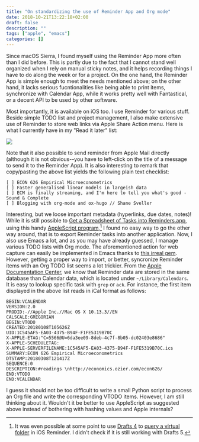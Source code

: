 ```yaml
---
title: "On standardizing the use of Reminder App and Org mode"
date: 2018-10-21T13:22:18+02:00
draft: false
description: ""
tags: ["apple", "emacs"]
categories: []
---
```


Since macOS Sierra, I found myself using the Reminder App more often than I did before. This is partly due to the fact that I cannot stand well organized when I rely on manual sticky notes, and it helps recording things I have to do along the week or for a project. On the one hand, the Reminder App is simple enough to meet the needs mentioned above; on the other hand, it lacks serious fucntionalities like being able to print items, synchronize with Calendar App, while it works pretty well with Fantastical, or a decent API to be used by other software.

<!--more-->

Most importantly, it is available on iOS too. I use Reminder for various stuff. Beside simple TODO list and project management, I also make extensive use of Reminder to store web links via Apple Share Action menu. Here is what I currently have in my "Read it later" list:

![](/img/2018-10-21-13-28-07.png)

Note that it also possible to send reminder from Apple Mail directly (although it is not obvious--you have to left-click on the title of a message to send it to the Reminder App). It is also interesting to remark that copy/pasting the above list yields the following plain text checklist:

    [ ]	ECON 626 Empirical Microeconometrics
    [ ]	Faster generalised linear models in largeish data
    [ ]	ECM is finally streaming, and I'm here to tell you what's good - Sound & Complete
    [ ]	Blogging with org-mode and ox-hugo // Shane Sveller

Interesting, but we loose important metadata (hyperlinks, due dates, notes)! While it is still possible to [Get a Spreadsheet of Tasks into Reminders.app](https://n8henrie.com/2014/05/how-to-get-a-spreadsheet-of-tasks-into-reminders-app/), using this handy [AppleScript program](https://gist.github.com/n8henrie/c3a5bf270b8200e33591),[^1] I found no easy way to go the other way around, that is to export Reminder tasks into another application. Now, I also use Emacs a lot, and as you may have already guessed, I manage various TODO lists with Org mode. The aforementioned action for web capture can easily be implemented in Emacs thanks to [this irreal gem](http://irreal.org/blog/?p=3726). However, getting a proper way to import, or better, syncronize Reminder items with an Org TODO list seems a lot trickier. From the [Apple Documentation Center](https://developer.apple.com/library/archive/documentation/DataManagement/Conceptual/EventKitProgGuide/Introduction/Introduction.html#//apple_ref/doc/uid/TP40004759-SW1), we know that Reminder data are stored in the same database than Calendar data, which is located under `~/Library/Calendars`. It is easy to lookup specific task with `grep` or `ack`. For instance, the first item displayed in the above list reads in iCal format as follows:

    BEGIN:VCALENDAR
    VERSION:2.0
    PRODID:-//Apple Inc.//Mac OS X 10.13.3//EN
    CALSCALE:GREGORIAN
    BEGIN:VTODO
    CREATED:20180108T105626Z
    UID:1C545AF5-EA03-4375-B94F-F1FE5319B70C
    X-APPLE-ETAG:"C=5566@U=6da3ee09-8deb-4c7f-8b05-dc02403e8686"
    X-APPLE-SCHEDULETAG:
    X-APPLE-SERVERFILENAME:1C545AF5-EA03-4375-B94F-F1FE5319B70C.ics
    SUMMARY:ECON 626 Empirical Microeconometrics
    DTSTAMP:20180308T121417Z
    SEQUENCE:0
    DESCRIPTION:#readings \nhttp://economics.ozier.com/econ626/
    END:VTODO
    END:VCALENDAR

I guess it should not be too difficult to write a small Python script to process an Org file and write the corresponding VTODO items. However, I am still thinking about it. Wouldn't it be better to use AppleScript as suggested above instead of bothering with hashing values and Apple internals?

[^1]: It was even possible at some point to use [Drafts 4](https://getdrafts.com) to [query a virtual folder](https://agiletortoise.zendesk.com/hc/en-us/articles/200634965-Reminders-Integration) in iOS Reminder. I didn't check if it is still working with Drafts 5.
